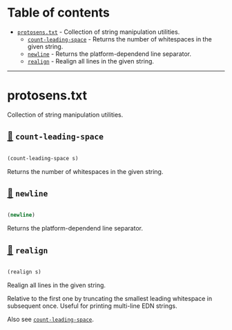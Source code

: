 # Table of contents
-  [`protosens.txt`](#protosens.txt)  - Collection of string manipulation utilities.
    -  [`count-leading-space`](#protosens.txt/count-leading-space) - Returns the number of whitespaces in the given string.
    -  [`newline`](#protosens.txt/newline) - Returns the platform-dependend line separator.
    -  [`realign`](#protosens.txt/realign) - Realign all lines in the given string.

-----
# <a name="protosens.txt">protosens.txt</a>


Collection of string manipulation utilities.




## <a name="protosens.txt/count-leading-space">[:page_facing_up:](https://github.com/protosens/monorepo.cljc/blob/develop/module/txt/src/main/clj/protosens/txt.clj#L12-L22) `count-leading-space`</a>
``` clojure

(count-leading-space s)
```


Returns the number of whitespaces in the given string.

## <a name="protosens.txt/newline">[:page_facing_up:](https://github.com/protosens/monorepo.cljc/blob/develop/module/txt/src/main/clj/protosens/txt.clj#L26-L32) `newline`</a>
``` clojure

(newline)
```


Returns the platform-dependend line separator.

## <a name="protosens.txt/realign">[:page_facing_up:](https://github.com/protosens/monorepo.cljc/blob/develop/module/txt/src/main/clj/protosens/txt.clj#L36-L64) `realign`</a>
``` clojure

(realign s)
```


Realign all lines in the given string.
 
   Relative to the first one by truncating the smallest leading whitespace in subsequent once.
   Useful for printing multi-line EDN strings.
  
   Also see [`count-leading-space`](#protosens.txt/count-leading-space).
